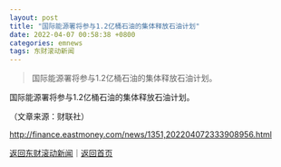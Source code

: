 ```yaml
---
layout: post
title: "国际能源署将参与1.2亿桶石油的集体释放石油计划"
date: 2022-04-07 00:58:38 +0800
categories: emnews
tags: 东财滚动新闻
---
```

> 国际能源署将参与1.2亿桶石油的集体释放石油计划。

<p>国际能源署将参与1.2亿桶石油的集体释放石油计划。</p><p class="em_media">（文章来源：财联社）</p>

<http://finance.eastmoney.com/news/1351,202204072333908956.html>

[返回东财滚动新闻](//finews.withounder.com/emnews/)｜[返回首页](//finews.withounder.com/)
